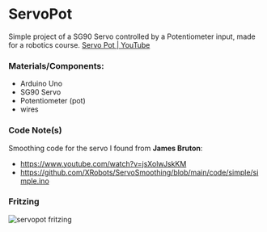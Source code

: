 # ServoPot
Simple project of a SG90 Servo controlled by a Potentiometer input, made for a robotics course.
[Servo Pot | YouTube](https://youtu.be/hiKAeLHZ_Uw)

### Materials/Components:
- Arduino Uno
- SG90 Servo
- Potentiometer (pot)
- wires

### Code Note(s)
Smoothing code for the servo I found from **James Bruton**:
- https://www.youtube.com/watch?v=jsXolwJskKM
- https://github.com/XRobots/ServoSmoothing/blob/main/code/simple/simple.ino


### Fritzing 
![servopot fritzing](https://user-images.githubusercontent.com/115848968/220778947-439252ad-5e48-4165-9199-2a6e903e156f.png)
